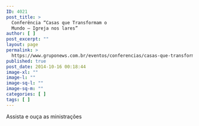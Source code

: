 ```yaml
---
ID: 4021
post_title: >
  Conferência “Casas que Transformam o
  Mundo – Igreja nos lares”
author: [ ]
post_excerpt: ""
layout: page
permalink: >
  https://www.gruponews.com.br/eventos/conferencias/casas-que-transformam-o-mundo-igreja-nos-lares
published: true
post_date: 2014-10-16 00:18:44
image-xl: ""
image-l: ""
image-sq-l: ""
image-sq-m: ""
categories: [ ]
tags: [ ]
---
```

Assista e ouça as ministrações